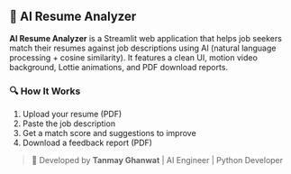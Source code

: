 ## 🧠 AI Resume Analyzer

**AI Resume Analyzer** is a Streamlit web application that helps job seekers match their resumes against job descriptions using AI (natural language processing + cosine similarity). It features a clean UI, motion video background, Lottie animations, and PDF download reports.

### 🔍 How It Works

1. Upload your resume (PDF)
2. Paste the job description
3. Get a match score and suggestions to improve
4. Download a feedback report (PDF)

> 🚀 Developed by **Tanmay Ghanwat** | AI Engineer | Python Developer
